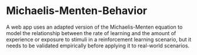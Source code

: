 # Michaelis-Menten-Behavior
A web app uses an adapted version of the Michaelis-Menten equation to model the relationship between the rate of learning and the amount of experience or exposure to stimuli in a reinforcement learning scenario, but it needs to be validated empirically before applying it to real-world scenarios. 
